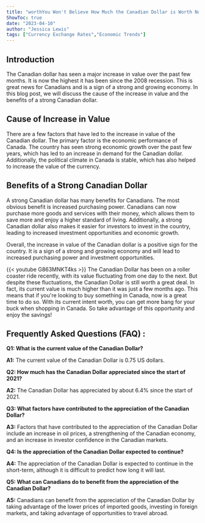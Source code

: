 ```yaml
---
title: "worthYou Won't Believe How Much the Canadian Dollar is Worth Now!"
ShowToc: true 
date: "2023-04-10"
author: "Jessica Lewis" 
tags: ["Currency Exchange Rates","Economic Trends"]
---
```

## Introduction

The Canadian dollar has seen a major increase in value over the past few months. It is now the highest it has been since the 2008 recession. This is great news for Canadians and is a sign of a strong and growing economy. In this blog post, we will discuss the cause of the increase in value and the benefits of a strong Canadian dollar.

## Cause of Increase in Value

There are a few factors that have led to the increase in value of the Canadian dollar. The primary factor is the economic performance of Canada. The country has seen strong economic growth over the past few years, which has led to an increase in demand for the Canadian dollar. Additionally, the political climate in Canada is stable, which has also helped to increase the value of the currency.

## Benefits of a Strong Canadian Dollar

A strong Canadian dollar has many benefits for Canadians. The most obvious benefit is increased purchasing power. Canadians can now purchase more goods and services with their money, which allows them to save more and enjoy a higher standard of living. Additionally, a strong Canadian dollar also makes it easier for investors to invest in the country, leading to increased investment opportunities and economic growth.

Overall, the increase in value of the Canadian dollar is a positive sign for the country. It is a sign of a strong and growing economy and will lead to increased purchasing power and investment opportunities.

{{< youtube G863MNKT4ks >}} 
The Canadian Dollar has been on a roller coaster ride recently, with its value fluctuating from one day to the next. But despite these fluctuations, the Canadian Dollar is still worth a great deal. In fact, its current value is much higher than it was just a few months ago. This means that if you're looking to buy something in Canada, now is a great time to do so. With its current intent worth, you can get more bang for your buck when shopping in Canada. So take advantage of this opportunity and enjoy the savings!

## Frequently Asked Questions (FAQ) :
**Q1: What is the current value of the Canadian Dollar?**

**A1:** The current value of the Canadian Dollar is 0.75 US dollars. 

**Q2: How much has the Canadian Dollar appreciated since the start of 2021?**

**A2:** The Canadian Dollar has appreciated by about 6.4% since the start of 2021. 

**Q3: What factors have contributed to the appreciation of the Canadian Dollar?**

**A3:** Factors that have contributed to the appreciation of the Canadian Dollar include an increase in oil prices, a strengthening of the Canadian economy, and an increase in investor confidence in the Canadian markets. 

**Q4: Is the appreciation of the Canadian Dollar expected to continue?**

**A4:** The appreciation of the Canadian Dollar is expected to continue in the short-term, although it is difficult to predict how long it will last. 

**Q5: What can Canadians do to benefit from the appreciation of the Canadian Dollar?**

**A5:** Canadians can benefit from the appreciation of the Canadian Dollar by taking advantage of the lower prices of imported goods, investing in foreign markets, and taking advantage of opportunities to travel abroad.





